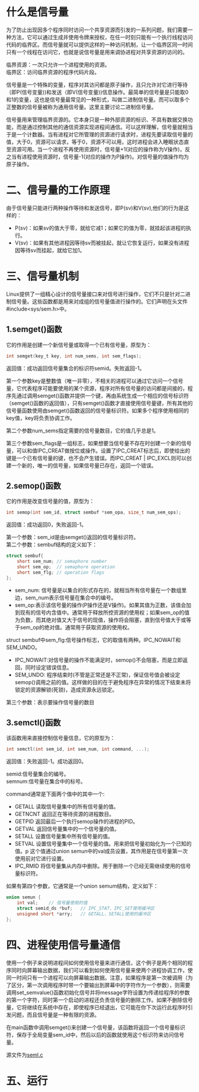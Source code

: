 # 什么是信号量
为了防止出现因多个程序同时访问一个共享资源而引发的一系列问题，我们需要一种方法，它可以通过生成并使用令牌来授权，在任一时刻只能有一个执行线程访问代码的临界区。而信号量就可以提供这样的一种访问机制，让一个临界区同一时间只有一个线程在访问它，也就是说信号量是用来调协进程对共享资源的访问的。<br>

临界资源：一次只允许一个进程使用的资源。<br>
临界区：访问临界资源的程序代码片段。<br>

信号量是一个特殊的变量，程序对其访问都是原子操作，且只允许对它进行等待（即P(信号变量))和发送（即V(信号变量))信息操作。最简单的信号量是只能取0和1的变量，这也是信号量最常见的一种形式，叫做二进制信号量。而可以取多个正整数的信号量被称为通用信号量。这里主要讨论二进制信号量。<br>

信号量用来管理临界资源的。它本身只是一种外部资源的标识、不具有数据交换功能，而是通过控制其他的通信资源实现进程间通信。可以这样理解，信号量就相当于是一个计数器。当有进程对它所管理的资源进行请求时，进程先要读取信号量的值，大于0，资源可以请求，等于0，资源不可以用，这时进程会进入睡眠状态直至资源可用。当一个进程不再使用资源时，信号量+1(对应的操作称为V操作)，反之当有进程使用资源时，信号量-1(对应的操作为P操作)。对信号量的值操作均为原子操作。

# 二、信号量的工作原理
由于信号量只能进行两种操作等待和发送信号，即P(sv)和V(sv),他们的行为是这样的：<br>
* P(sv)：如果sv的值大于零，就给它减1；如果它的值为零，就挂起该进程的执行。<br>
* V(sv)：如果有其他进程因等待sv而被挂起，就让它恢复运行，如果没有进程因等待sv而挂起，就给它加1。<br>

# 三、信号量机制
Linux提供了一组精心设计的信号量接口来对信号进行操作，它们不只是针对二进制信号量。这些函数都是用来对成组的信号量值进行操作的。它们声明在头文件#include<sys/sem.h>中。<br>

## 1.semget()函数
它的作用是创建一个新信号量或取得一个已有信号量，原型为：<br>
```c
int semget(key_t key, int num_sems, int sem_flags);
```
返回值：成功返回信号量集合的标识符semid。失败返回-1。<br>

第一个参数key是整数值（唯一非零），不相关的进程可以通过它访问一个信号量，它代表程序可能要使用的某个资源，程序对所有信号量的访问都是间接的，程序先通过调用semget()函数并提供一个键，再由系统生成一个相应的信号标识符（semget()函数的返回值），只有semget()函数才直接使用信号量键，所有其他的信号量函数使用由semget()函数返回的信号量标识符。如果多个程序使用相同的key值，key将负责协调工作。<br>

第二个参数num_sems指定需要的信号量数目，它的值几乎总是1。<br>

第三个参数sem_flags是一组标志，如果想要当信号量不存在时创建一个新的信号量，可以和值IPC_CREAT做按位或操作。设置了IPC_CREAT标志后，即使给出的键是一个已有信号量的键，也不会产生错误。而IPC_CREAT | IPC_EXCL则可以创建一个新的，唯一的信号量，如果信号量已存在，返回一个错误。<br>

## 2.semop()函数
它的作用是改变信号量的值，原型为：<br>
```c
int semop(int sem_id, struct sembuf *sem_opa, size_t num_sem_ops);
```
返回值：成功返回0，失败返回-1。<br>

第一个参数：sem_id是由semget()返回的信号量标识符。<br>
第二个参数：sembuf结构的定义如下：<br>
```c
struct sembuf{
    short sem_num; // semaphore number
    short sem_op;  // semaphore operation
    short sem_flg; // operation flags
};
```
* sem_num: 信号量是以集合的形式存在的，就相当所有信号量在一个数组里边，sem_num表示信号量在集合中的编号。<br>
* sem_op:表示该信号量的操作(P操作还是V操作)。如果其值为正数，该值会加到现有的信号内含值中。通常用于释放所控资源的使用权；如果sem_op的值为负数，而其绝对值又大于信号的现值，操作将会阻塞，直到信号值大于或等于sem_op的绝对值。通常用于获取资源的使用权。<br>

struct sembuf中sem_flg:信号操作标志，它的取值有两种。IPC_NOWAIT和SEM_UNDO。<br>
* IPC_NOWAIT:对信号量的操作不能满足时，semop()不会阻塞，而是立即返回，同时设定错误信息。<br>
* SEM_UNDO: 程序结束时(不管是正常还是不正常)，保证信号值会被设定semop()调用之前的值。这样做的目的在于避免程序在异常的情况下结束未将锁定的资源解锁(死锁)，造成资源永远锁定。<br>

第三个参数：表示要操作信号量的数目
## 3.semctl()函数
该函数用来直接控制信号量信息，它的原型为：<br>
```c
int semctl(int sem_id, int sem_num, int command, ...);
```
返回值：失败返回-1。成功返回0。<br>

semid:信号量集合的编号。<br>
semnum:信号量在集合中的标号。<br>

command通常是下面两个值中的其中一个:<br>
* GETALL 读取信号量集中的所有信号量的值。<br>
* GETNCNT 返回正在等待资源的进程数目。<br>
* GETPID 返回最后一个执行semop操作的进程的PID。<br>
* GETVAL 返回信号量集中的一个信号量的值。<br>
* SETALL 设置信号量集中所有信号量的值。<br>
* SETVAL 设置信号量集中一个信号量的值。用来把信号量初始化为一个已知的值。p 这个值通过union semun中的val成员设置，其作用是在信号量第一次使用前对它进行设置。<br>
* IPC_RMID 将信号量集从内存中删除。用于删除一个已经无需继续使用的信号量标识符。<br>

如果有第四个参数，它通常是一个union semum结构，定义如下：<br>
```c
union semun {
    int val;	// 信号量使用的值
    struct semid_ds *buf;	// IPC_STAT、IPC_SET使用缓冲区
    unsigned short *arry;	// GETALL、SETALL使用的缓冲区
};
```

# 四、进程使用信号量通信
使用一个例子来说明进程间如何使用信号量来进行通信，这个例子是两个相同的程序同时向屏幕输出数据，我们可以看到如何使用信号量来使两个进程协调工作，使同一时间只有一个进程可以向屏幕输出数据。注意，如果程序是第一次被调用（为了区分，第一次调用程序时带一个要输出到屏幕中的字符作为一个参数），则需要调用set_semvalue()函数初始化信号并将message字符设置为传递给程序的参数的第一个字符，同时第一个启动的进程还负责信号量的删除工作。如果不删除信号量，它将继续在系统中存在，即使程序已经退出，它可能在你下次运行此程序时引发问题，而且信号量是一种有限的资源。<br>

在main函数中调用semget()来创建一个信号量，该函数将返回一个信号量标识符，保存于全局变量sem_id中，然后以后的函数就使用这个标识符来访问信号量。<br>

源文件为[seml.c](https://github.com/yiyading/Embedded-software/blob/master/%E4%BF%A1%E5%8F%B7%E9%87%8F%E9%80%9A%E4%BF%A1/seml.c)<br>

# 五、运行

